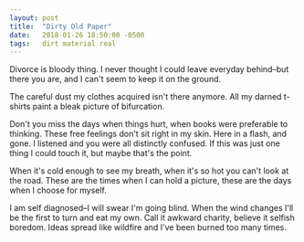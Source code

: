 ```yaml
---
layout: post
title:  "Dirty Old Paper"
date:   2018-01-26 18:50:00 -0500
tags:   dirt material real
---
```


Divorce is bloody thing. I never thought I could leave everyday behind–but there you are, and I can't seem to keep it on the ground.

The careful dust my clothes acquired isn't there anymore. All my darned t-shirts paint a bleak picture of bifurcation.

Don't you miss the days when things hurt, when books were preferable to thinking. These free feelings don't sit right in my skin. Here in a flash, and gone. I listened and you were all distinctly confused. If this was just one thing I could touch it, but maybe that's the point.

When it's cold enough to see my breath, when it's so hot you can't look at the road. These are the times when I can hold a picture, these are the days when I choose for myself.

I am self diagnosed–I will swear I'm going blind. When the wind changes I'll be the first to turn and eat my own. Call it awkward charity, believe it selfish boredom. Ideas spread like wildfire and I've been burned too many times.